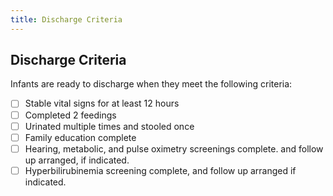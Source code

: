 ```yaml
---
title: Discharge Criteria
---
```


## Discharge Criteria

Infants are ready to discharge when they meet the following criteria:

- [ ] Stable vital signs for at least 12 hours
- [ ] Completed 2 feedings
- [ ] Urinated multiple times and stooled once
- [ ] Family education complete
- [ ] Hearing, metabolic, and pulse oximetry screenings complete. and follow up arranged, if indicated.
- [ ] Hyperbilirubinemia screening complete, and follow up arranged if indicated.
